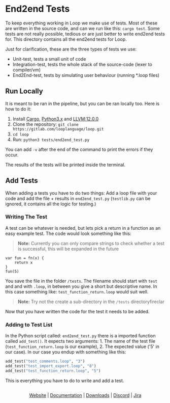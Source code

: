 # End2end Tests

To keep everything working in Loop we make use of tests. Most of these are written in the source code, and can we run like this: `cargo test`. Some tests are not really possible, tedious or are just better to write end2end tests for. This directory contains all the end2end tests for Loop. 

Just for clarification, these are the three types of tests we use:
 - Unit-test, tests a small unit of code
 - Integration-test, tests the whole stack of the source-code (lexer to compiler/vm)
 - End2End-test, tests by simulating user behaviour (running *.loop files)

## Run Locally

It is meant to be ran in the pipeline, but you can be ran locally too. Here is how to do it:
1. Install [Cargo](https://doc.rust-lang.org/cargo/getting-started/installation.html), [Python3.x](https://www.python.org/downloads/) and [LLVM:12.0.0](https://releases.llvm.org/)
2. Clone the repository: `git clone https://gitlab.com/looplanguage/loop.git`
3. `cd loop`
4. Run: `python3 tests/end2end_test.py`

You can add `-v` after the end of the command to print the errors if they occur.

The results of the tests will be printed inside the terminal.

## Add Tests

When adding a tests you have to do two things: Add a loop file with your code and add the file + results in `end2end_test.py` (`testlib.py` can be ignored, it contains all the logic for testing.)

### Writing The Test

A test can be whatever is needed, but lets pick a return in a function as an easy example test. The code would look something like this:

> **Note:** Currently you can only compare strings to check whether a test is successful, this will be expanded in the future

```
var fun = fn(x) {
    return x
}
fun(5)
```

You save the file in the folder `/tests`. The filename should start with `test` and and with `.loop`, in between you give a short but descriptive name. In this case something like: `test_function_return.loop` would suit well.

> **Note:** Try not the create a sub-directory in the `/tests` directoryfireclar
> 


Now that you have written the code for the test it needs to be added.

### Adding to Test List

In the Python script called: `end2end_test.py` there is a imported function called `add_test()`. It expects two arguments: 1. The name of the test file (`test_function_return.loop` is our example), 2. The expected value ('5' in our case). In our case you endup with something like this:
```python
add_test("test_comments.loop", "3")
add_test("test_import_export.loop", "8")
add_test("test_function_return.loop", "5")
```

This is everything you have to do to write and add a test.

##

<p align="center">
       <a href="https://looplang.org/">Website</a> | 
       <a href="https://looplang.org/docs">Documentation</a> | 
       <a href="https://downloads.looplang.org">Downloads</a> |
       <a href="https://discord.gg/T3tqQBTyJA">Discord</a> | 
       <a href="https://looplang.atlassian.net/jira/dashboards/10003">Jira</a>
</p>